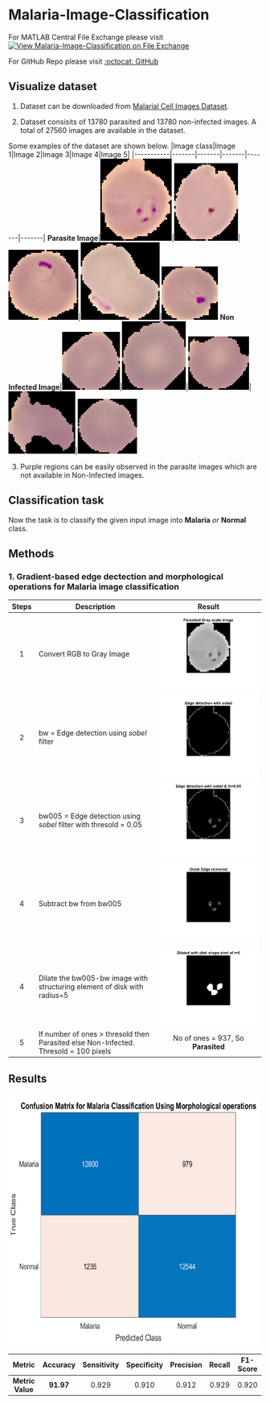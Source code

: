 # **Malaria-Image-Classification**
For  MATLAB Central File Exchange please visit [![View Malaria-Image-Classification on File Exchange](https://www.mathworks.com/matlabcentral/images/matlab-file-exchange.svg)](https://in.mathworks.com/matlabcentral/fileexchange/102114-malaria-image-classification)

For GitHub Repo please visit [:octocat: GitHub](https://github.com/ummadiviany/Malaria-Image-Classification)



## **Visualize dataset**
1. Dataset can be downloaded from [Malarial Cell Images Dataset](https://www.kaggle.com/iarunava/cell-images-for-detecting-malaria).

2. Dataset consisits of 13780 parasited and 13780 non-infected images. A total of 27560 images are available in the dataset.

Some examples of the dataset are shown below.
|Image class|Image 1|Image 2|Image 3|Image 4|Image 5|
|-----------|-------|-------|-------|-------|-------|
**Parasite Image**|![](test_images/infected/C33P1thinF_IMG_20150619_114756a_cell_179.png)|![](test_images/infected/C33P1thinF_IMG_20150619_114756a_cell_180.png)|![](test_images/infected/C33P1thinF_IMG_20150619_114756a_cell_181.png)|![](test_images/infected/C33P1thinF_IMG_20150619_114756a_cell_182.png)|![](test_images/infected/C33P1thinF_IMG_20150619_115740a_cell_162.png)
**Non Infected Image**|![](test_images/NotInfected/C1_thinF_IMG_20150604_104722_cell_9.png)|![](test_images/NotInfected/C1_thinF_IMG_20150604_104722_cell_60.png)|![](test_images/NotInfected/C1_thinF_IMG_20150604_104722_cell_15.png)|![](test_images/NotInfected/C1_thinF_IMG_20150604_104722_cell_66.png)|![](test_images/NotInfected/C1_thinF_IMG_20150604_104722_cell_73.png)

3. Purple regions can be easily observed in the parasite images which are not available in Non-Infected images.

## **Classification task**
Now the task is to classify the given input image into **Malaria** *or* **Normal** class.

## **Methods**

### **1. Gradient-based edge dectection and morphological operations for Malaria image classification**

|Steps  |           Description                                 |                   Result                   |
|:-----:|-----------------------------------------------------|:------------------------------------------:|
1 | Convert RGB to Gray Image|![](method1_steps/gray.png)
2 | bw = Edge detection using *sobel* filter |![](method1_steps/edge.png)
3 | bw005 = Edge detection using *sobel* filter with thresold = 0.05|![](method1_steps/edge005.png)
4 | Subtract bw from bw005|![](method1_steps/parasite.png)
4 | Dilate the bw005-bw image with structuring element of disk with radius=5|![](method1_steps/dilated.png)
5 | If number of ones > thresold then Parasited else Non-Infected. Thresold = 100 pixels| No of ones  = 937, So **Parasited**

## **Results**

<img src=confusion_mat.png width="500" height="500">

<!-- |                      |Predictd Class = Parasite|Predictd Class = Non-Infected| Total |
:---------------------:|:-----------------------:|:----------------------------:|:----:|
**Actual class = Parasite**| 13097| 682 | 13779
**Actual class = Non-Infected**| 1840| 11939 | 13779
**Total** |14937 | 12621 | 27558 -->


| Metric | Accuracy |Sensitivity|Specificity|Precision|Recall|F1-Score|
|:------:|:--------:|:---------:|:---------:|:-------:|:----:|:------:|
**Metric Value**|**91.97**| 0.929|0.910|0.912| 0.929|0.920






